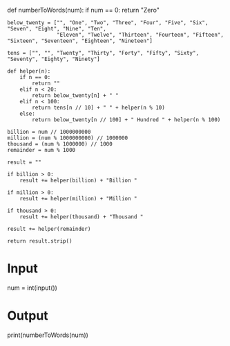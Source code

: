 def numberToWords(num):
    if num == 0:
        return "Zero"

    below_twenty = ["", "One", "Two", "Three", "Four", "Five", "Six", "Seven", "Eight", "Nine", "Ten",
                    "Eleven", "Twelve", "Thirteen", "Fourteen", "Fifteen", "Sixteen", "Seventeen", "Eighteen", "Nineteen"]

    tens = ["", "", "Twenty", "Thirty", "Forty", "Fifty", "Sixty", "Seventy", "Eighty", "Ninety"]

    def helper(n):
        if n == 0:
            return ""
        elif n < 20:
            return below_twenty[n] + " "
        elif n < 100:
            return tens[n // 10] + " " + helper(n % 10)
        else:
            return below_twenty[n // 100] + " Hundred " + helper(n % 100)

    billion = num // 1000000000
    million = (num % 1000000000) // 1000000
    thousand = (num % 1000000) // 1000
    remainder = num % 1000

    result = ""

    if billion > 0:
        result += helper(billion) + "Billion "

    if million > 0:
        result += helper(million) + "Million "

    if thousand > 0:
        result += helper(thousand) + "Thousand "

    result += helper(remainder)

    return result.strip()

# Input
num = int(input())

# Output
print(numberToWords(num))
